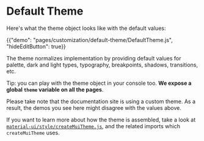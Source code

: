 # Default Theme

Here's what the theme object looks like with the default values:

{{"demo": "pages/customization/default-theme/DefaultTheme.js", "hideEditButton": true}}

The theme normalizes implementation by providing default values for palette, dark and light types, typography, breakpoints, shadows, transitions, etc.

Tip: you can play with the theme object in your console too.
**We expose a global `theme` variable on all the pages**.

Please take note that the documentation site is using a custom theme. As a result, the demos
you see here might disagree with the values above.

If you want to learn more about how the theme is assembled, take a look at [`material-ui/style/createMuiTheme.js`](http://git.dev.sh.ctripcorp.com/sixthquake/react-material/blob/v1-beta/packages/material-ui/src/styles/createMuiTheme.js),
and the related imports which `createMuiTheme` uses.
